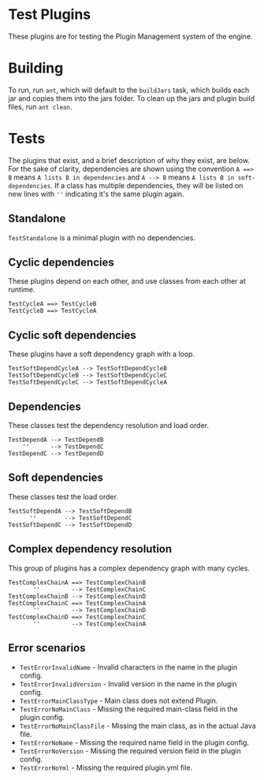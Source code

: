# Test Plugins

These plugins are for testing the Plugin Management system of the engine.

# Building

To run, run `ant`, which will default to the `buildJars` task, which builds each jar and copies them into the jars folder.
To clean up the jars and plugin build files, run `ant clean`.

# Tests

The plugins that exist, and a brief description of why they exist, are below. For the sake of clarity, dependencies are shown using the convention `A ==> B` means `A lists B in dependencies` and `A --> B` means `A lists B in soft-dependencies`. If a class has multiple dependencies, they will be listed on new lines with `''` indicating it's the same plugin again.

## Standalone

`TestStandalone` is a minimal plugin with no dependencies.

## Cyclic dependencies

These plugins depend on each other, and use classes from each other at runtime.

```
TestCycleA ==> TestCycleB
TestCycleB ==> TestCycleA
```

## Cyclic soft dependencies

These plugins have a soft dependency graph with a loop.

```
TestSoftDependCycleA --> TestSoftDependCycleB
TestSoftDependCycleB --> TestSoftDependCycleC
TestSoftDependCycleC --> TestSoftDependCycleA
```

## Dependencies

These classes test the dependency resolution and load order.

```
TestDependA --> TestDependB
    ''      --> TestDependC
TestDependC --> TestDependD
```

## Soft dependencies

These classes test the load order.

```
TestSoftDependA --> TestSoftDependB
      ''        --> TestSoftDependC
TestSoftDependC --> TestSoftDependD
```

## Complex dependency resolution

This group of plugins has a complex dependency graph with many cycles.

```
TestComplexChainA ==> TestComplexChainB
       ''         --> TestComplexChainC
TestComplexChainB --> TestComplexChainD
TestComplexChainC ==> TestComplexChainA
       ''         --> TestComplexChainD
TestComplexChainD ==> TestComplexChainC
       ''         --> TestComplexChainA
```

## Error scenarios

* `TestErrorInvalidName` - Invalid characters in the name in the plugin config.
* `TestErrorInvalidVersion` - Invalid version in the name in the plugin config.
* `TestErrorMainClassType` - Main class does not extend Plugin.
* `TestErrorNoMainClass` - Missing the required main-class field in the plugin config.
* `TestErrorNoMainClassFile` - Missing the main class, as in the actual Java file.
* `TestErrorNoName` - Missing the required name field in the plugin config.
* `TestErrorNoVersion` - Missing the required version field in the plugin config.
* `TestErrorNoYml` - Missing the required plugin.yml file.
